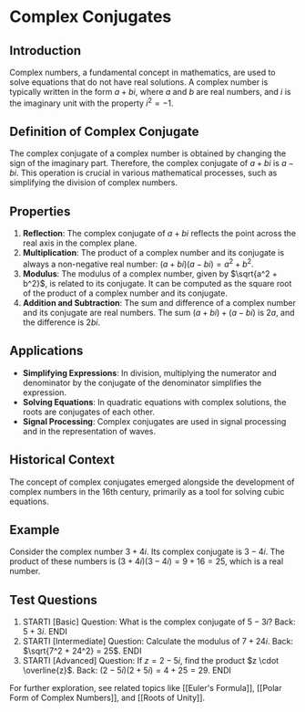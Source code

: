 # Complex Conjugates

## Introduction
Complex numbers, a fundamental concept in mathematics, are used to solve equations that do not have real solutions. A complex number is typically written in the form $a + bi$, where $a$ and $b$ are real numbers, and $i$ is the imaginary unit with the property $i^2 = -1$. 

## Definition of Complex Conjugate
The complex conjugate of a complex number is obtained by changing the sign of the imaginary part. Therefore, the complex conjugate of $a + bi$ is $a - bi$. This operation is crucial in various mathematical processes, such as simplifying the division of complex numbers.

## Properties
1. **Reflection**: The complex conjugate of $a + bi$ reflects the point across the real axis in the complex plane.
2. **Multiplication**: The product of a complex number and its conjugate is always a non-negative real number: $(a + bi)(a - bi) = a^2 + b^2$.
3. **Modulus**: The modulus of a complex number, given by $\sqrt{a^2 + b^2}$, is related to its conjugate. It can be computed as the square root of the product of a complex number and its conjugate.
4. **Addition and Subtraction**: The sum and difference of a complex number and its conjugate are real numbers. The sum $(a + bi) + (a - bi)$ is $2a$, and the difference is $2bi$.

## Applications
- **Simplifying Expressions**: In division, multiplying the numerator and denominator by the conjugate of the denominator simplifies the expression.
- **Solving Equations**: In quadratic equations with complex solutions, the roots are conjugates of each other.
- **Signal Processing**: Complex conjugates are used in signal processing and in the representation of waves.

## Historical Context
The concept of complex conjugates emerged alongside the development of complex numbers in the 16th century, primarily as a tool for solving cubic equations.

## Example
Consider the complex number $3 + 4i$. Its complex conjugate is $3 - 4i$. The product of these numbers is $(3 + 4i)(3 - 4i) = 9 + 16 = 25$, which is a real number.

## Test Questions
1. STARTI [Basic] Question: What is the complex conjugate of $5 - 3i$? Back: $5 + 3i$. ENDI
2. STARTI [Intermediate] Question: Calculate the modulus of $7 + 24i$. Back: $\sqrt{7^2 + 24^2} = 25$. ENDI
3. STARTI [Advanced] Question: If $z = 2 - 5i$, find the product $z \cdot \overline{z}$. Back: $(2 - 5i)(2 + 5i) = 4 + 25 = 29$. ENDI

For further exploration, see related topics like [[Euler's Formula]], [[Polar Form of Complex Numbers]], and [[Roots of Unity]].